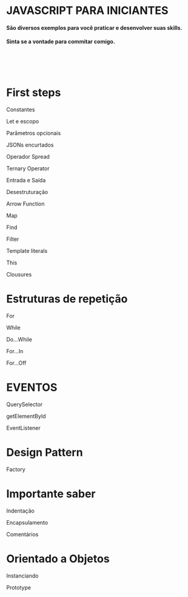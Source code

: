 # JAVASCRIPT PARA INICIANTES


#### São diversos exemplos para você praticar e desenvolver suas skills.
#### Sinta se a vontade para commitar comigo.
<br>
<br>
<br>

# First steps

Constantes

Let e escopo

Parâmetros opcionais

JSONs encurtados

Operador Spread

Ternary Operator

Entrada e Saída 

Desestruturação

Arrow Function

Map

Find

Filter

Template literals

This

Clousures

# Estruturas de repetição 

For 

While

Do...While

For...In

For...Off

# EVENTOS

QuerySelector

getElementById

EventListener

# Design Pattern

Factory

# Importante saber 

Indentação

Encapsulamento

Comentários 

# Orientado a Objetos

Instanciando 

Prototype
